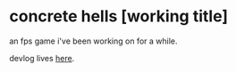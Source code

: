 # concrete hells \[working title]

an fps game i've been working on for a while.

devlog lives [here](https://v3launchunit.dreamwidth.org/ "v3launchunit | Recent Entries").
